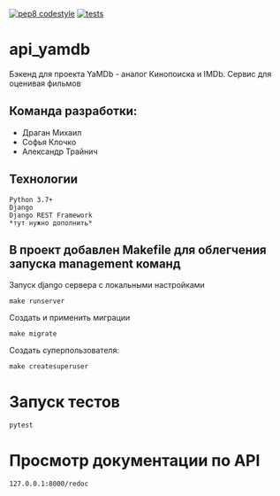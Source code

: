 [![pep8 codestyle](https://github.com/DRAGANmik/api_yamdb/actions/workflows/codestyle.yml/badge.svg?branch=master)](https://github.com/DRAGANmik/api_yamdb/actions/workflows/codestyle.yml)
[![tests](https://github.com/DRAGANmik/api_yamdb/actions/workflows/tests.yml/badge.svg?branch=master)](https://github.com/DRAGANmik/api_yamdb/actions/workflows/tests.yml)

# api_yamdb

Бэкенд для проекта YaMDb - аналог Кинопоиска и IMDb. Сервис для оценивая фильмов

## Команда разработки:
* Драган Михаил
* Софья Клочко
* Александр Трайнич


## Технологии
```
Python 3.7+
Django
Django REST Framework
*тут нужно дополнить*
```
## В проект добавлен Makefile для облегчения запуска management команд

Запуск django сервера c локальными настройками

```shell
make runserver
```

Создать и применить миграции
```shell
make migrate
```

Создать суперпользователя:
```shell
make createsuperuser
```

# Запуск тестов

```shell
pytest
```
# Просмотр документации по API

```shell
127.0.0.1:8000/redoc